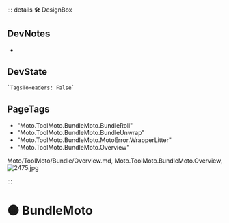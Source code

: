 ::: details 🛠 <dev>DesignBox</dev>

## DevNotes

-

## DevState

```py
`TagsToHeaders: False`
```

<h2>PageTags</h2>

- "Moto.ToolMoto.BundleMoto.BundleRoll"
- "Moto.ToolMoto.BundleMoto.BundleUnwrap"
- "Moto.ToolMoto.BundleMoto.MotoError.WrapperLitter"
- "Moto.ToolMoto.BundleMoto.Overview"

Moto/ToolMoto/Bundle/Overview.md, <dev>Moto.ToolMoto.BundleMoto.Overview</dev>, ![2475.jpg](/PaperPhoto/2475.jpg)

:::

# 🟠 <moto>BundleMoto</moto>
